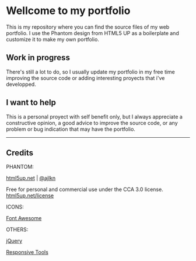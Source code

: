 # Wellcome to my portfolio

This is my repository where you can find the source files of my web portfolio.
I use the Phantom design from HTML5 UP as a boilerplate and customize it to make my own portfolio.



## Work in progress

There's still a lot to do, so I usually update my portfolio in my free time improving the source code or adding interesting proyects that i've developped.



## I want to help

This is a personal proyect with self benefit only, but I always appreciate a constructive opinion, a good advice to improve the source code, or any problem or bug indication that may have the portfolio.

---

## Credits

PHANTOM:

[html5up.net](https://html5up.net/) | [@ajlkn](https://twitter.com/ajlkn?lang=es)

Free for personal and commercial use under the CCA 3.0 license. [html5up.net/license](html5up.net/license)

ICONS:

[Font Awesome](https://fontawesome.com/)

OTHERS:
	
[jQuery](jquery.com)

[Responsive Tools](github.com/ajlkn/responsive-tools)